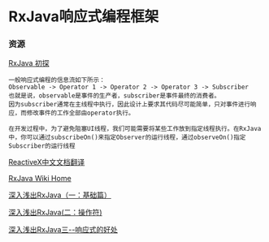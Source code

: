 # RxJava响应式编程框架

### 资源

[RxJava 初探](http://www.tuicool.com/articles/VrQRvur)

	一般响应式编程的信息流如下所示：
	Observable -> Operator 1 -> Operator 2 -> Operator 3 -> Subscriber
	也就是说，observable是事件的生产者，subscriber是事件最终的消费者。
	因为subscriber通常在主线程中执行，因此设计上要求其代码尽可能简单，只对事件进行响应，而修改事件的工作全部由operator执行。
	
	在开发过程中，为了避免阻塞UI线程，我们可能需要将某些工作放到指定线程执行。在RxJava中，你可以通过subscribeOn()来指定Observer的运行线程，通过observeOn()指定Subscriber的运行线程

[ReactiveX中文文档翻译](https://mcxiaoke.gitbooks.io/rxdocs/content/index.html)


[RxJava Wiki Home](https://github.com/ReactiveX/RxJava/wiki)

[深入浅出RxJava（一：基础篇）](http://blog.csdn.net/lzyzsd/article/details/41833541)

[深入浅出RxJava(二：操作符)](http://blog.csdn.net/lzyzsd/article/details/44094895)

[深入浅出RxJava三--响应式的好处](http://blog.csdn.net/lzyzsd/article/details/44891933)